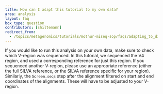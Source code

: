 ```yaml
---
title: How can I adapt this tutorial to my own data?
area: analysis
layout: faq
box_type: question
contributors: [shiltemann]
redirect_from:
  - /topics/metagenomics/tutorials/mothur-miseq-sop/faqs/adapting_to_different_data
---
```


If you would like to run this analysis on your own data, make sure to check which V-region was sequenced. In this tutorial, we sequenced the V4 region, and used a corresponding reference for just this region. If you sequenced another V-region, please use an appropriate reference (either the full SILVA reference, or the SILVA reference specific for your region). Similarly, the `Screen.seqs` step after the alignment filtered on start and end coordinates of the alignments. These will have to be adjusted to your V-region.
